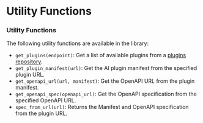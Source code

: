 # Utility Functions

### Utility Functions

The following utility functions are available in the library:

* `get_plugins(endpoint)`: Get a list of available plugins from a [plugins repository](https://www.plugplai.com/).
* `get_plugin_manifest(url)`: Get the AI plugin manifest from the specified plugin URL.
* `get_openapi_url(url, manifest)`: Get the OpenAPI URL from the plugin manifest.
* `get_openapi_spec(openapi_url)`: Get the OpenAPI specification from the specified OpenAPI URL.
* `spec_from_url(url)`: Returns the Manifest and OpenAPI specification from the plugin URL.
